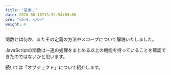 ```yaml
---
title: "最後に"
date: 2020-08-10T13:52:54+09:00
pre: "<b>4. </b>"
weight: 4
---
```


関数とは何か、またその定義の方法やスコープについて解説いたしました。

JavaScriptの関数は一連の処理をまとめる以上の機能を持っていることを確認できたのではないかと思います。

続いては「オブジェクト」について紹介します。
